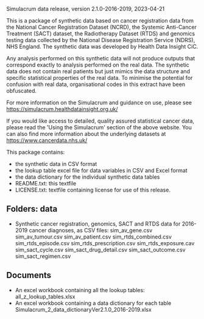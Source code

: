 Simulacrum data release, version 2.1.0-2016-2019, 2023-04-21

This is a package of synthetic data based on cancer registration data from 
the National Cancer Registration Dataset (NCRD), the Systemic Anti-Cancer 
Treatment (SACT) dataset, the Radiotherapy Dataset (RTDS) and genomics testing 
data collected by the National Disease Registration Service (NDRS), NHS England. 
The synthetic data was developed by Health Data Insight CiC.

Any analysis performed on this synthetic data will not produce outputs that 
correspond exactly to analysis performed on the real data. The synthetic data 
does not contain real patients but just mimics the data structure and specific 
statistical properties of the real data. To minimise the potential for confusion 
with real data, organisational codes in this extract have been obfuscated.

For more information on the Simulacrum and guidance on use, please see
  https://simulacrum.healthdatainsight.org.uk/

If you would like access to detailed, quality assured statistical cancer data, 
please read the 'Using the Simulacrum' section of the above website. You can also 
find more information about the underlying datasets at 
  https://www.cancerdata.nhs.uk/

This package contains:
- the synthetic data in CSV format
- the lookup table excel file for data variables in CSV and Excel format 
- the data dictionary for the individual synthetic data tables
- README.txt: this textfile
- LICENSE.txt: textfile containing license for use of this release.

Folders:
data
------------------------------------------------------------------------------
- Synthetic cancer registration, genomics, SACT and RTDS data for 2016-2019 
  cancer diagnoses, as CSV files:
	sim_av_gene.csv
	sim_av_tumour.csv
	sim_av_patient.csv
	sim_rtds_combined.csv
	sim_rtds_episode.csv
	sim_rtds_prescription.csv
	sim_rtds_exposure.cav
	sim_sact_cycle.csv
	sim_sact_drug_detail.csv
	sim_sact_outcome.csv
	sim_sact_regimen.csv

Documents
------------------------------------------------------------------------------
- An excel workbook containing all the lookup tables:
	all_z_lookup_tables.xlsx
- An excel workbook containing a data dictionary for each table
	Simulacrum_2_data_dictionaryVer2.1.0_2016-2019.xlsx
